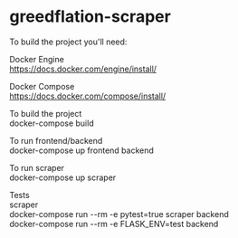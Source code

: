 # greedflation-scraper

To build the project you'll need:

Docker Engine  
https://docs.docker.com/engine/install/

Docker Compose  
https://docs.docker.com/compose/install/

To build the project  
docker-compose build

To run frontend/backend  
docker-compose up frontend backend

To run scraper  
docker-compose up scraper

Tests  
scraper  
docker-compose run --rm -e pytest=true scraper
backend  
docker-compose run --rm -e FLASK_ENV=test backend